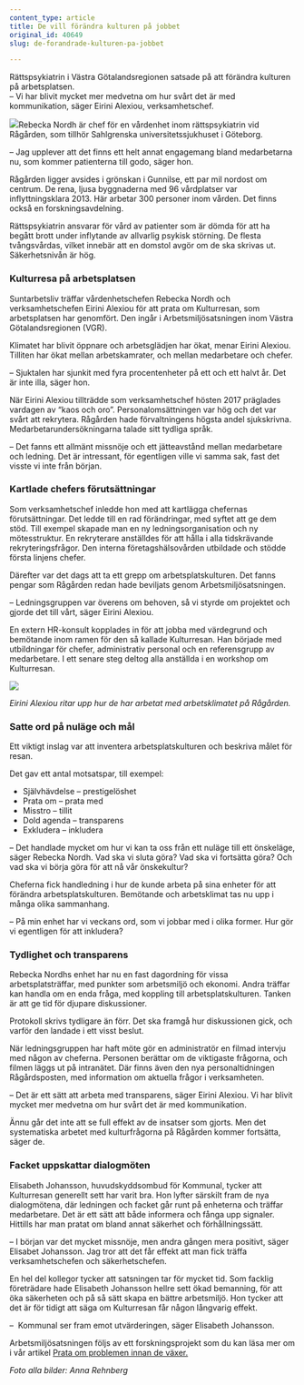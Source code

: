 ```yaml
---
content_type: article
title: De vill förändra kulturen på jobbet
original_id: 40649
slug: de-forandrade-kulturen-pa-jobbet

---
```


Rättspsykiatrin i Västra Götalandsregionen satsade på att förändra kulturen på arbetsplatsen.  
– Vi har blivit mycket mer medvetna om hur svårt det är med kommunikation, säger Eirini Alexiou, verksamhetschef.

[![](https://www.suntarbetsliv.se/wp-content/uploads/2019/08/200x220-rebecka-nordh-foto-anna-rehnberg.jpg)](https://www.suntarbetsliv.se/wp-content/uploads/2019/08/200x220-rebecka-nordh-foto-anna-rehnberg.jpg)Rebecka Nordh är chef för en vårdenhet inom rättspsykiatrin vid Rågården, som tillhör Sahlgrenska universitetssjukhuset i Göteborg.

– Jag upplever att det finns ett helt annat engagemang bland medarbetarna nu, som kommer patienterna till godo, säger hon.

Rågården ligger avsides i grönskan i Gunnilse, ett par mil nordost om centrum. De rena, ljusa byggnaderna med 96 vårdplatser var inflyttningsklara 2013. Här arbetar 300 personer inom vården. Det finns också en forskningsavdelning.

Rättspsykiatrin ansvarar för vård av patienter som är dömda för att ha begått brott under inflytande av allvarlig psykisk störning. De flesta tvångsvårdas, vilket innebär att en domstol avgör om de ska skrivas ut. Säkerhetsnivån är hög.

### Kulturresa på arbetsplatsen

Suntarbetsliv träffar vårdenhetschefen Rebecka Nordh och verksamhetschefen Eirini Alexiou för att prata om Kulturresan, som arbetsplatsen har genomfört. Den ingår i Arbetsmiljösatsningen inom Västra Götalandsregionen (VGR).

Klimatet har blivit öppnare och arbetsglädjen har ökat, menar Eirini Alexiou. Tilliten har ökat mellan arbetskamrater, och mellan medarbetare och chefer.

– Sjuktalen har sjunkit med fyra procentenheter på ett och ett halvt år. Det är inte illa, säger hon.

När Eirini Alexiou tillträdde som verksamhetschef hösten 2017 präglades vardagen av “kaos och oro”. Personalomsättningen var hög och det var svårt att rekrytera. Rågården hade förvaltningens högsta andel sjukskrivna. Medarbetarundersökningarna talade sitt tydliga språk.

– Det fanns ett allmänt missnöje och ett jätteavstånd mellan medarbetare och ledning. Det är intressant, för egentligen ville vi samma sak, fast det visste vi inte från början.

### Kartlade chefers förutsättningar

Som verksamhetschef inledde hon med att kartlägga chefernas förutsättningar. Det ledde till en rad förändringar, med syftet att ge dem stöd. Till exempel skapade man en ny ledningsorganisation och ny mötesstruktur. En rekryterare anställdes för att hålla i alla tidskrävande rekryteringsfrågor. Den interna företagshälsovården utbildade och stödde första linjens chefer.

Därefter var det dags att ta ett grepp om arbetsplatskulturen. Det fanns pengar som Rågården redan hade beviljats genom Arbetsmiljösatsningen.

– Ledningsgruppen var överens om behoven, så vi styrde om projektet och gjorde det till vårt, säger Eirini Alexiou.

En extern HR-konsult kopplades in för att jobba med värdegrund och bemötande inom ramen för den så kallade Kulturresan. Han började med utbildningar för chefer, administrativ personal och en referensgrupp av medarbetare. I ett senare steg deltog alla anställda i en workshop om Kulturresan.

[![](https://www.suntarbetsliv.se/wp-content/uploads/2019/08/750x400-eirini-alexiou-foto-anna-rehnberg.jpg)](https://www.suntarbetsliv.se/wp-content/uploads/2019/08/750x400-eirini-alexiou-foto-anna-rehnberg.jpg)

_Eirini Alexiou ritar upp hur de har arbetat med arbetsklimatet på Rågården._ 

### Satte ord på nuläge och mål

Ett viktigt inslag var att inventera arbetsplatskulturen och beskriva målet för resan.

Det gav ett antal motsatspar, till exempel:

*   Självhävdelse – prestigelöshet
*   Prata om – prata med
*   Misstro – tillit
*   Dold agenda – transparens
*   Exkludera – inkludera

– Det handlade mycket om hur vi kan ta oss från ett nuläge till ett önskeläge, säger Rebecka Nordh. Vad ska vi sluta göra? Vad ska vi fortsätta göra? Och vad ska vi börja göra för att nå vår önskekultur?

Cheferna fick handledning i hur de kunde arbeta på sina enheter för att förändra arbetsplatskulturen. Bemötande och arbetsklimat tas nu upp i många olika sammanhang.

– På min enhet har vi veckans ord, som vi jobbar med i olika former. Hur gör vi egentligen för att inkludera?

### Tydlighet och transparens

Rebecka Nordhs enhet har nu en fast dagordning för vissa arbetsplatsträffar, med punkter som arbetsmiljö och ekonomi. Andra träffar kan handla om en enda fråga, med koppling till arbetsplatskulturen. Tanken är att ge tid för djupare diskussioner.

Protokoll skrivs tydligare än förr. Det ska framgå hur diskussionen gick, och varför den landade i ett visst beslut.

När ledningsgruppen har haft möte gör en administratör en filmad intervju med någon av cheferna. Personen berättar om de viktigaste frågorna, och filmen läggs ut på intranätet. Där finns även den nya personaltidningen Rågårdsposten, med information om aktuella frågor i verksamheten.

– Det är ett sätt att arbeta med transparens, säger Eirini Alexiou. Vi har blivit mycket mer medvetna om hur svårt det är med kommunikation.

Ännu går det inte att se full effekt av de insatser som gjorts. Men det systematiska arbetet med kulturfrågorna på Rågården kommer fortsätta, säger de.

### Facket uppskattar dialogmöten

Elisabeth Johansson, huvudskyddsombud för Kommunal, tycker att Kulturresan generellt sett har varit bra. Hon lyfter särskilt fram de nya dialogmötena, där ledningen och facket går runt på enheterna och träffar medarbetare. Det är ett sätt att både informera och fånga upp signaler. Hittills har man pratat om bland annat säkerhet och förhållningssätt.

– I början var det mycket missnöje, men andra gången mera positivt, säger Elisabet Johansson. Jag tror att det får effekt att man fick träffa verksamhetschefen och säkerhetschefen.

En hel del kollegor tycker att satsningen tar för mycket tid. Som facklig företrädare hade Elisabeth Johansson hellre sett ökad bemanning, för att öka säkerheten och på så sätt skapa en bättre arbetsmiljö. Hon tycker att det är för tidigt att säga om Kulturresan får någon långvarig effekt.

–  Kommunal ser fram emot utvärderingen, säger Elisabeth Johansson.

Arbetsmiljösatsningen följs av ett forskningsprojekt som du kan läsa mer om i vår artikel [Prata om problemen innan de växer.](https://www.suntarbetsliv.se/forskning/organisatorisk-och-social-arbetsmiljo/prata-om-problemen-innan-de-vaxer/)

_Foto alla bilder: Anna Rehnberg_

